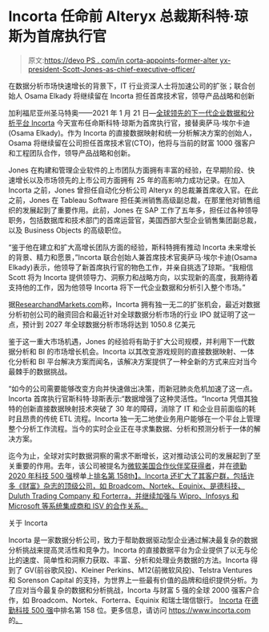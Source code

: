 # Incorta 任命前 Alteryx 总裁斯科特·琼斯为首席执行官

> 原文:[https://devo PS . com/in corta-appoints-former-alter yx-president-Scott-Jones-as-chief-executive-officer/](https://devops.com/incorta-appoints-former-alteryx-president-scott-jones-as-chief-executive-officer/)

在数据分析市场快速增长的背景下，IT 行业资深人士将加速公司的扩张；联合创始人 Osama Elkady 将继续留在 Incorta 担任首席技术官，领导产品战略和创新

加利福尼亚州圣马特奥——2021 年 1 月 21 日—[全球领先的下一代企业数据和分析平台 Incorta](http://incorta.com/) 今天宣布任命斯科特·琼斯为首席执行官，接替奥萨马·埃尔卡迪(Osama Elkady)。作为 Incorta 的直接数据映射和统一分析解决方案的创始人，Osama 将继续留在公司担任首席技术官(CTO)，他将与当前的财富 1000 强客户和工程团队合作，领导产品战略和创新。

Jones 在构建和管理企业软件的上市团队方面拥有丰富的经验，在早期阶段、快速增长以及市场领先的上市公司方面拥有 25 年的高影响力成功记录。在加入 Incorta 之前，Jones 曾担任自动化分析公司 Alteryx 的总裁兼首席收入官。在此之前，Jones 在 Tableau Software 担任美洲销售高级副总裁，在那里他对销售组织的发展起到了重要作用。此前，Jones 在 SAP 工作了五年多，担任过各种领导职务，包括数据库和技术部门的首席运营官，美国西部大型企业销售集团副总裁，以及 Business Objects 的高级职位。

“鉴于他在建立和扩大高增长团队方面的经验，斯科特拥有推动 Incorta 未来增长的背景、精力和愿景，”Incorta 联合创始人兼首席技术官奥萨马·埃尔卡迪(Osama Elkady)表示，他领导了新首席执行官的物色工作，并亲自挑选了琼斯。“我相信 Scott 将为 Incorta 提供领导力、洞察力和战略方向，以实现新的高度，我期待着支持他的工作，因为他领导 Incorta 将下一代企业数据和分析引入整个市场。”

据[ResearchandMarkets.com](https://www.prnewswire.com/news-releases/the-global-big-data-analytics-market-2027-a-105-billion-opportunity-assessment-301014418.html)称，Incorta 拥有独一无二的扩张机会，最近对数据分析初创公司的融资回合和最近针对全球数据分析市场的行业 IPO 就证明了这一点，预计到 2027 年全球数据分析市场将达到 1050.8 亿美元

鉴于这一重大市场机遇，Jones 的经验将有助于扩大公司规模，并利用下一代数据分析和 BI 的市场增长机会。Incorta 以其改变游戏规则的直接数据映射、一体化分析和 BI 平台解决方案而闻名，该解决方案提供了一种全新的方式来应对当今最棘手的数据挑战。

“如今的公司需要能够改变方向并快速做出决策，而新冠肺炎危机加速了这一点。Incorta 首席执行官斯科特·琼斯表示:“数据增强了这种灵活性。“Incorta 凭借其独特的创新直接数据映射技术突破了 30 年的障碍，消除了 IT 和企业目前面临的耗时且昂贵的传统 ETL 流程。Incorta 独一无二地使业务用户能够在一个平台上管理整个分析工作流程。当今的实时企业正在寻求集数据、分析和预测分析于一体的解决方案。

迄今为止，全球对实时数据洞察的需求不断增长，这对推动该公司的发展起到了至关重要的作用。去年，该公司被提名为[微软美国合作伙伴奖获得者](https://www.incorta.com/press-releases/incorta-named-2020-microsoft-u.s.-partner-award-winner-for-start-ups)，并在[德勤 2020 年科技 500 强](https://www2.deloitte.com/us/en/pages/technology-media-and-telecommunications/topics/north-america-technology-fast-500.html)榜单上[排名第 158th】。Incorta 还扩大了其客户群，包括许多《财富》杂志的顶级公司，如 Broadcom、Nortek、Equinix、是德科技、Duluth Trading Company 和 Forterra，并继续加强与 Wipro、Infosys 和 Microsoft 等系统集成商和 ISV 的合作关系。](https://www.incorta.com/press-releases/incorta-ranked-158th-fastest-growing-company)

关于 Incorta

Incorta 是一家数据分析公司，致力于帮助数据驱动型企业通过解决最复杂的数据分析挑战来提高灵活性和竞争力。Incorta 的直接数据平台为企业提供了以无与伦比的速度、简单性和洞察力获取、丰富、分析和处理业务数据的方法。Incorta 得到了 GV(前谷歌风投)、Kleiner Perkins、M12(前微软风投)、Telstra Ventures 和 Sorenson Capital 的支持，为世界上一些最有价值的品牌和组织提供分析。为了应对当今最复杂的数据和分析挑战，Incorta 与财富 5 强的全球 2000 强客户合作，如 Broadcom、Nortek、Forterra、Equinix 和瑞士瑞信银行。 [Incorta](http://incorta.com/) 在[德勤科技 500 强](https://www2.deloitte.com/us/en/pages/technology-media-and-telecommunications/topics/north-america-technology-fast-500.html)中排名第 158 位。更多信息，请访问 https://www.incorta.com 的[。](https://www.incorta.com/)